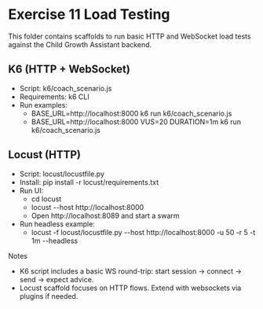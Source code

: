 # Exercise 11 Load Testing

This folder contains scaffolds to run basic HTTP and WebSocket load tests against the Child Growth Assistant backend.

## K6 (HTTP + WebSocket)

- Script: k6/coach_scenario.js
- Requirements: k6 CLI
- Run examples:
  - BASE_URL=http://localhost:8000 k6 run k6/coach_scenario.js
  - BASE_URL=http://localhost:8000 VUS=20 DURATION=1m k6 run k6/coach_scenario.js

## Locust (HTTP)

- Script: locust/locustfile.py
- Install: pip install -r locust/requirements.txt
- Run UI:
  - cd locust
  - locust --host http://localhost:8000
  - Open http://localhost:8089 and start a swarm
- Run headless example:
  - locust -f locust/locustfile.py --host http://localhost:8000 -u 50 -r 5 -t 1m --headless

Notes
- K6 script includes a basic WS round-trip: start session → connect → send → expect advice.
- Locust scaffold focuses on HTTP flows. Extend with websockets via plugins if needed.
